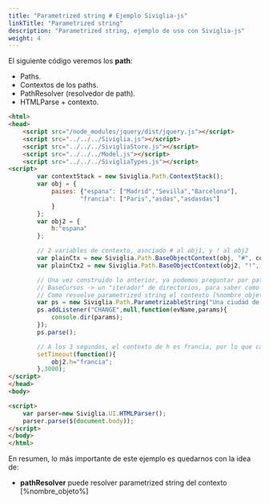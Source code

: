 ```yaml
---
title: "Parametrized string # Ejemplo Siviglia-js"
linkTitle: "Parametrized string"
description: "Parametrized string, ejemplo de uso con Siviglia-js"
weight: 4
---
```


El siguiente código veremos los **path**:

- Paths.
- Contextos de los paths.
- PathResolver (resolvedor de path).
- HTMLParse + contexto.

```html
<html>
<head>
    <script src="/node_modules/jquery/dist/jquery.js"></script>
    <script src="../../../Siviglia.js"></script>
    <script src="../../../SivigliaStore.js"></script>
    <script src="../../../Model.js"></script>
    <script src="../../../SivigliaTypes.js"></script>
<script>
        var contextStack = new Siviglia.Path.ContextStack();
        var obj = {
            paises: {"espana": ["Madrid","Sevilla","Barcelona"],
                    "francia": ["Paris","asdas","asdasdas"]
            }
        };
        var obj2 = {
            h:"espana"
        };

        // 2 variables de contexto, asociado # al obj1, y ! al obj2
        var plainCtx = new Siviglia.Path.BaseObjectContext(obj, "#", contextStack);
        var plainCtx2 = new Siviglia.Path.BaseObjectContext(obj2, "!", contextStack);

        // Una vez construido lo anterior, ya podemos preguntar por paths
        // BaseCursos -> un "iterador" de directorios, para saber como moverse entre directorios.
        // Como resuelve parametrized string el contexto [%nombre_objeto%]
        var ps = new Siviglia.Path.ParametrizableString("Una ciudad de [%!h%] es [%#paises/{%!h%}/2%]",contextStack);
        ps.addListener("CHANGE",null,function(evName,params){
            console.dir(params);
        });
        ps.parse();

        // A los 3 segundos, el contexto de h es francia, por lo que cambia parametrized string dinámicamente.
        setTimeout(function(){
            obj2.h="francia";
        },3000);
</script>
</head>
<body>

<script>
    var parser=new Siviglia.UI.HTMLParser();
    parser.parse($(document.body));
</script>
</body>
</html>
```

En resumen, lo más importante de este ejemplo es quedarnos con la idea de:

- **pathResolver** puede resolver parametrized string del contexto [%nombre_objeto%]
